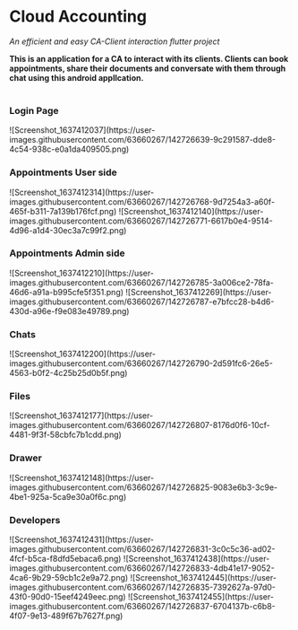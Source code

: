 # Cloud Accounting
<I>An efficient and easy CA-Client interaction flutter project</I>

<B>This is an application for a CA to interact with its clients. Clients can book appointments, share their documents and conversate with them through chat using this android appllcation.</b>
<br>
<br>

<h3> Login Page </h3>
![Screenshot_1637412037](https://user-images.githubusercontent.com/63660267/142726639-9c291587-dde8-4c54-938c-e0a1da409505.png)

<h3> Appointments User side </h3>
![Screenshot_1637412314](https://user-images.githubusercontent.com/63660267/142726768-9d7254a3-a60f-465f-b311-7a139b176fcf.png)
![Screenshot_1637412140](https://user-images.githubusercontent.com/63660267/142726771-6617b0e4-9514-4d96-a1d4-30ec3a7c99f2.png)

<h3> Appointments Admin side </h3>
![Screenshot_1637412210](https://user-images.githubusercontent.com/63660267/142726785-3a006ce2-78fa-46d6-a91a-b995cfe5f351.png)
![Screenshot_1637412269](https://user-images.githubusercontent.com/63660267/142726787-e7bfcc28-b4d6-430d-a96e-f9e083e49789.png)

<h3> Chats </h3>
![Screenshot_1637412200](https://user-images.githubusercontent.com/63660267/142726790-2d591fc6-26e5-4563-b0f2-4c25b25d0b5f.png)

<h3> Files </h3>
![Screenshot_1637412177](https://user-images.githubusercontent.com/63660267/142726807-8176d0f6-10cf-4481-9f3f-58cbfc7b1cdd.png)

<h3> Drawer </h3>
![Screenshot_1637412148](https://user-images.githubusercontent.com/63660267/142726825-9083e6b3-3c9e-4be1-925a-5ca9e30a0f6c.png)

<h3> Developers </h3>
![Screenshot_1637412431](https://user-images.githubusercontent.com/63660267/142726831-3c0c5c36-ad02-4fcf-b5ca-f8dfd5ebaca6.png)
![Screenshot_1637412438](https://user-images.githubusercontent.com/63660267/142726833-4db41e17-9052-4ca6-9b29-59cb1c2e9a72.png)
![Screenshot_1637412445](https://user-images.githubusercontent.com/63660267/142726835-7392627a-97d0-43f0-90d0-15eef4249eec.png)
![Screenshot_1637412455](https://user-images.githubusercontent.com/63660267/142726837-6704137b-c6b8-4f07-9e13-489f67b7627f.png)
